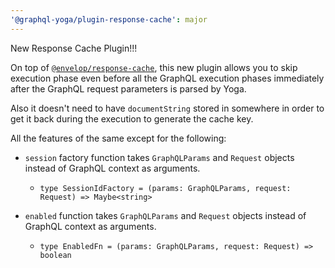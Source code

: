 ```yaml
---
'@graphql-yoga/plugin-response-cache': major
---
```


New Response Cache Plugin!!!

On top of [`@envelop/response-cache`](https://www.envelop.dev/plugins/use-response-cache), this new plugin allows you to skip execution phase even before all the GraphQL execution phases immediately after the GraphQL request parameters is parsed by Yoga.

Also it doesn't need to have `documentString` stored in somewhere in order to get it back during the execution to generate the cache key.

All the features of the same except for the following:

- `session` factory function takes `GraphQLParams` and `Request` objects instead of GraphQL context as arguments.

  - `type SessionIdFactory = (params: GraphQLParams, request: Request) => Maybe<string>`

- `enabled` function takes `GraphQLParams` and `Request` objects instead of GraphQL context as arguments.
  - `type EnabledFn = (params: GraphQLParams, request: Request) => boolean`
